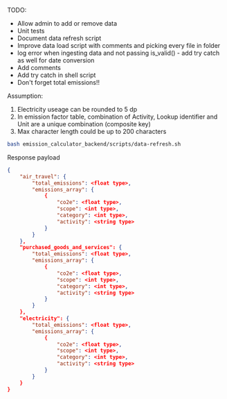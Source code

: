 TODO:
- Allow admin to add or remove data
- Unit tests
- Document data refresh script
- Improve data load script with comments and picking every file in folder
- log error when ingesting data and not passing is_valid() - add try catch as well for date conversion
- Add comments
- Add try catch in shell script
- Don't forget total emissions!!


Assumption:
1. Electricity useage can be rounded to 5 dp
2. In emission factor table, combination of Activity, Lookup identifier and Unit are a unique combination (composite key)
3. Max character length could be up to 200 characters


```bash
bash emission_calculator_backend/scripts/data-refresh.sh
```


Response payload

```json
{
    "air_travel": {
        "total_emissions": <float type>,
        "emissions_array": {
            {
                "co2e": <float type>,
                "scope": <int type>,
                "category": <int type>,
                "activity": <string type>
            }
        }
    },
    "purchased_goods_and_services": {
        "total_emissions": <float type>,
        "emissions_array": {
            {
                "co2e": <float type>,
                "scope": <int type>,
                "category": <int type>,
                "activity": <string type>
            }
        }
    },
    "electricity": {
        "total_emissions": <float type>,
        "emissions_array": {
            {
                "co2e": <float type>,
                "scope": <int type>,
                "category": <int type>,
                "activity": <string type>
            }
        }
    }
}
```